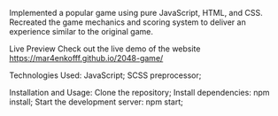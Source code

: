 Implemented a popular game using pure JavaScript, HTML, and CSS. Recreated the game mechanics and scoring system to deliver an experience similar to the original game.

Live Preview Check out the live demo of the website https://mar4enkofff.github.io/2048-game/

Technologies Used:
JavaScript;
SCSS preprocessor;

Installation and Usage:
Clone the repository;
Install dependencies: npm install;
Start the development server: npm start;
